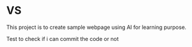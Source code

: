 # VS
This project is to create sample webpage using AI for learning purpose.

Test to check if i can commit the code or not
